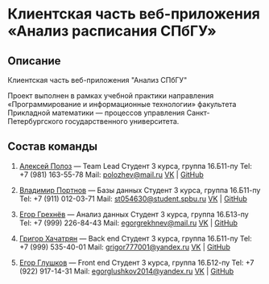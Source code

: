 # Клиентская часть веб-приложения «Анализ расписания СПбГУ»
## Описание
Клиентская часть веб-приложения "Анализ СПбГУ" 

Проект выполнен в рамках учебной практики направления «Программирование и информационные технологии» факультета Прикладной математики — процессов управления Санкт-Петербургского государственного университета.

## Состав команды
1. [Алексей Полоз](https://github.com/kosyachniy) — Team Lead
Студент 3 курса, группа 16.Б11-пу
Tel: +7 (981) 163-55-78
Mail: polozhev@mail.ru
[VK](https://vk.com/freakiller) | [GitHub](https://github.com/kosyachniy)

2. [Владимир Портнов](https://github.com/VPortnov) — Базы данных
Студент 3 курса, группа 16.Б11-пу
Tel: +7 (911) 012-03-71
Mail: st054630@student.spbu.ru
[VK](https://vk.com/id323263866) | [GitHub](https://github.com/VPortnov)

3. [Егор Грехнёв](https://github.com/Egor14) — Анализ данных
Студент 3 курса, группа 16.Б13-пу
Tel: +7 (999) 226-84-43
Mail: egorgrekhnev@mail.ru
[VK](https://vk.com/vipmegogor) | [GitHub](https://github.com/Egor14)

4. [Григор Хачатрян](https://github.com/GrigorKhachatryan) — Back end
Студент 3 курса, группа 16.Б11-пу
Tel: +7 (999) 535-40-01
Mail: grigor777001@yandex.ru
[VK](https://vk.com/i82892777) | [GitHub](https://github.com/GrigorKhachatryan)

5. [Егор Глушков](https://github.com/ExP98) — Front end
Студент 3 курса, группа 16.Б12-пу
Tel: +7 (922) 917-14-31
Mail: egorglushkov2014@yandex.ru
[VK](https://vk.com/exp98) | [GitHub](https://github.com/ExP98) 
